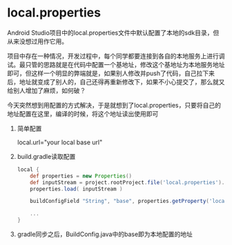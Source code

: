 # local.properties

Android Studio项目中的local.properties文件中默认配置了本地的sdk目录，但从来没想过用作它用。

项目中存在一种情况，开发过程中，每个同学都要连接到各自的本地服务上进行调试。最只管的思路就是在代码中配置一个基地址，修改这个基地址为本地服务地址即可，但这样一个明显的弊端就是，如果别人修改并push了代码，自己拉下来后，地址就变成了别人的，自己还得再重新修改下，如果不小心提交了，那么就又给别人增加了麻烦，如何破？

今天突然想到用配置的方式解决，于是就想到了local.properties，只要将自己的地址配置在这里，编译的时候，将这个地址读出使用即可

1. 简单配置

    local.url="your local base url"
    
2. build.gradle读取配置

    ```gradle
    local {
        def properties = new Properties()
        def inputStream = project.rootProject.file('local.properties').newDataInputStream()
        properties.load( inputStream )

        buildConfigField "String", "base", properties.getProperty('local.url')

        ...
    }
    ```
3. gradle同步之后，BuildConfig.java中的base即为本地配置的地址

   